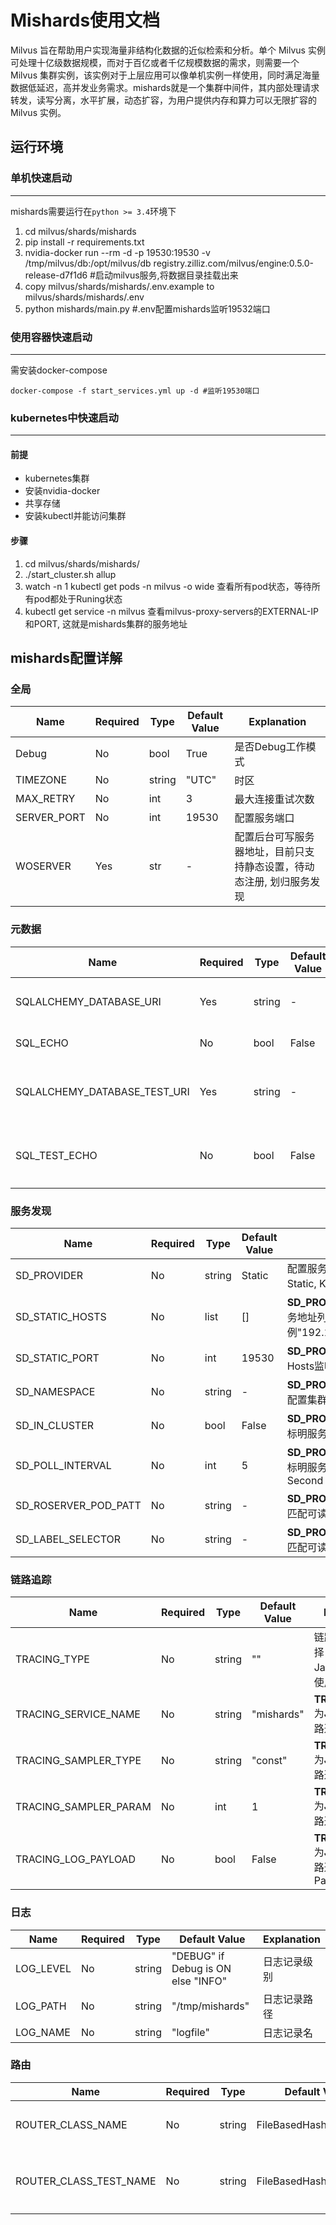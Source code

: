# Mishards使用文档
Milvus 旨在帮助用户实现海量非结构化数据的近似检索和分析。单个 Milvus 实例可处理十亿级数据规模，而对于百亿或者千亿规模数据的需求，则需要一个 Milvus 集群实例，该实例对于上层应用可以像单机实例一样使用，同时满足海量数据低延迟，高并发业务需求。mishards就是一个集群中间件，其内部处理请求转发，读写分离，水平扩展，动态扩容，为用户提供内存和算力可以无限扩容的 Milvus 实例。

## 运行环境

### 单机快速启动
---
mishards需要运行在`python >= 3.4`环境下

1. cd milvus/shards/mishards
2. pip install -r requirements.txt
3. nvidia-docker run --rm -d -p 19530:19530 -v /tmp/milvus/db:/opt/milvus/db registry.zilliz.com/milvus/engine:0.5.0-release-d7f1d6 #启动milvus服务,将数据目录挂载出来
4. copy milvus/shards/mishards/.env.example to milvus/shards/mishards/.env
5. python mishards/main.py #.env配置mishards监听19532端口

### 使用容器快速启动
---
需安装docker-compose

`docker-compose -f start_services.yml up -d #监听19530端口`

### kubernetes中快速启动
---
#### 前提
- kubernetes集群
- 安装nvidia-docker
- 共享存储
- 安装kubectl并能访问集群

#### 步骤
1. cd milvus/shards/mishards/
2. ./start_cluster.sh allup
3. watch -n 1 kubectl get pods -n milvus -o wide 查看所有pod状态，等待所有pod都处于Runing状态
4. kubectl get service -n milvus 查看milvus-proxy-servers的EXTERNAL-IP和PORT, 这就是mishards集群的服务地址

## mishards配置详解

### 全局
| Name | Required  | Type | Default Value | Explanation |
| --------------------------- | -------- | -------- | ------------- | ------------- |
| Debug | No | bool | True | 是否Debug工作模式 |
| TIMEZONE | No | string | "UTC" | 时区 |
| MAX_RETRY | No | int | 3 | 最大连接重试次数 |
| SERVER_PORT | No | int | 19530 | 配置服务端口 |
| WOSERVER | Yes | str | - | 配置后台可写服务器地址，目前只支持静态设置，待动态注册, 划归服务发现 |

### 元数据
| Name | Required  | Type | Default Value | Explanation |
| --------------------------- | -------- | -------- | ------------- | ------------- |
| SQLALCHEMY_DATABASE_URI | Yes | string | - | 配置元数据存储数据库地址 |
| SQL_ECHO | No | bool | False | 是否打印Sql详细语句 |
| SQLALCHEMY_DATABASE_TEST_URI | Yes | string | - | 配置测试环境下元数据存储数据库地址 |
| SQL_TEST_ECHO | No | bool | False | 配置测试环境下是否打印Sql详细语句 |

### 服务发现
| Name | Required  | Type | Default Value | Explanation |
| --------------------------- | -------- | -------- | ------------- | ------------- |
| SD_PROVIDER | No | string | Static | 配置服务发现服务类型，目前只有Static, Kubernetes可选 |
| SD_STATIC_HOSTS | No | list | [] | **SD_PROVIDER** 为**Static**时，配置服务地址列表，例"192.168.1.188,192.168.1.190"|
| SD_STATIC_PORT | No | int | 19530 | **SD_PROVIDER** 为**Static**时，配置Hosts监听端口 |
| SD_NAMESPACE | No | string | - | **SD_PROVIDER** 为**Kubernetes**时，配置集群namespace |
| SD_IN_CLUSTER | No | bool | False | **SD_PROVIDER** 为**Kubernetes**时，标明服务发现是否在集群中运行 |
| SD_POLL_INTERVAL | No | int | 5 | **SD_PROVIDER** 为**Kubernetes**时，标明服务发现监听服务列表频率,单位Second |
| SD_ROSERVER_POD_PATT | No | string | - | **SD_PROVIDER** 为**Kubernetes**时，匹配可读Milvus实例的正则表达式 |
| SD_LABEL_SELECTOR | No | string | - | **SD_PROVIDER** 为**Kubernetes**时，匹配可读Milvus实例的标签选择 |

### 链路追踪
| Name | Required  | Type | Default Value | Explanation |
| --------------------------- | -------- | -------- | ------------- | ------------- |
| TRACING_TYPE | No | string | "" | 链路追踪方案选择，目前只有Jaeger, 默认不使用|
| TRACING_SERVICE_NAME | No | string | "mishards" | **TRACING_TYPE** 为**Jaeger**时，链路追踪服务名 |
| TRACING_SAMPLER_TYPE | No | string | "const" | **TRACING_TYPE** 为**Jaeger**时，链路追踪采样类型 |
| TRACING_SAMPLER_PARAM | No | int | 1 | **TRACING_TYPE** 为**Jaeger**时，链路追踪采样频率 |
| TRACING_LOG_PAYLOAD | No | bool | False | **TRACING_TYPE** 为**Jaeger**时，链路追踪是否采集Payload |

### 日志
| Name | Required  | Type | Default Value | Explanation |
| --------------------------- | -------- | -------- | ------------- | ------------- |
| LOG_LEVEL | No | string | "DEBUG" if Debug is ON else "INFO" | 日志记录级别 |
| LOG_PATH | No | string | "/tmp/mishards" | 日志记录路径 |
| LOG_NAME | No | string | "logfile" | 日志记录名 |

### 路由
| Name | Required  | Type | Default Value | Explanation |
| --------------------------- | -------- | -------- | ------------- | ------------- |
| ROUTER_CLASS_NAME | No | string | FileBasedHashRingRouter | 处理请求路由类名, 可注册自定义类 |
| ROUTER_CLASS_TEST_NAME | No | string | FileBasedHashRingRouter | 测试环境下处理请求路由类名, 可注册自定义类 |
